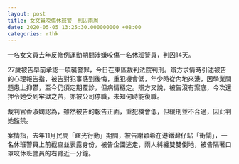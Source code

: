 ```yaml
---
layout: post
title: 女文員咬傷休班警　判囚兩周
date: 2020-05-05 13:25:30.000000000 +08:00
categories: rthk
---
```


一名女文員去年反修例運動期間涉嫌咬傷一名休班警員，判囚14天。

27歲被告早前承認一項襲警罪，今日在東區裁判法院判刑。辯方求情時引述被告的心理報告指，被告對犯事感到後悔，重犯機會低，年少時從內地來港，因學業問題患上抑鬱，至今仍須定期覆診，但病情穩定。辯方又說，被告沒有案底，今次還押令她受到牢獄之苦，亦被公司停職，未知何時能復職。

裁判官香淑嫻認為，雖然被告的報告正面，重犯機會低，但緩刑並不合適，因此判她監禁。

案情指，去年11月民間「曙光行動」期間，被告謝穎希在港鐵灣仔站「衝閘」，一名休班警員上前截查並表露身份，被告企圖逃走，兩人糾纏雙雙倒地，被告隔著口罩咬休班警員的右臂近一分鐘。
